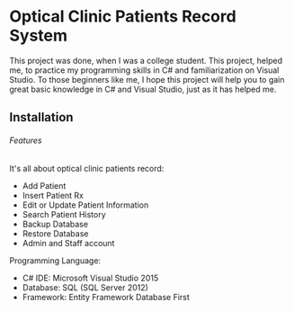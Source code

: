 # Optical Clinic Patients Record System
This project was done, when I was a college student. This project, helped me, to practice my programming skills in C# and familiarization on Visual Studio. To those beginners like me, I hope this project will help you to gain great basic knowledge in C# and Visual Studio, just as it has helped me.

## Installation

###### Features
It's all about optical clinic patients record: 
- Add Patient 
- Insert Patient Rx 
- Edit or Update Patient Information 
- Search Patient History
- Backup Database 
- Restore Database
- Admin and Staff account

Programming Language: 
- C# IDE: Microsoft Visual Studio 2015 
- Database: SQL (SQL Server 2012) 
- Framework: Entity Framework Database First
